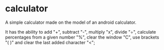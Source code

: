 # calculator

A simple calculator made on the model of an android calculator.

It has the ability to add "+", 
subtract "-", multiply "x", divide "÷",
calculate percentages from a given number "%", 
clear the window "C",
use brackets "( )" 
and clear the last added character "<";
